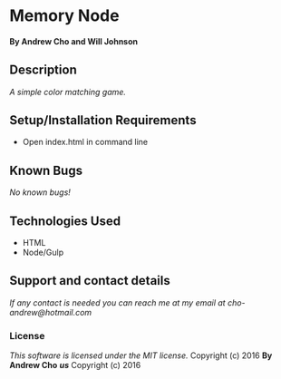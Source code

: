 # Memory Node

#### By Andrew Cho and Will Johnson

## Description  
_A simple color matching game._

## Setup/Installation Requirements
*  Open index.html in command line

## Known Bugs
_No known bugs!_  

## Technologies Used  
* HTML
* Node/Gulp

## Support and contact details
_If any contact is needed you can reach me at my email at cho-andrew@hotmail.com_  

### License  
*This software is licensed under the MIT license.*  Copyright (c) 2016 **By Andrew Cho**
**_us_** Copyright (c) 2016
